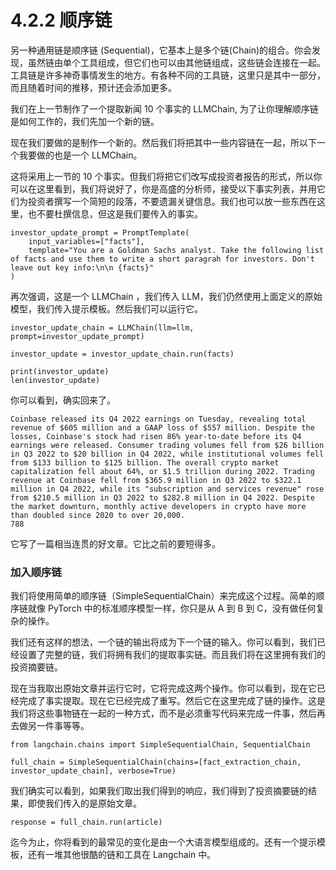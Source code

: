 # 4.2.2 顺序链

另一种通用链是顺序链 (Sequential)，它基本上是多个链(Chain)的组合。你会发现，虽然链由单个工具组成，但它们也可以由其他链组成，这些链会连接在一起。工具链是许多神奇事情发生的地方。有各种不同的工具链，这里只是其中一部分，而且随着时间的推移，预计还会添加更多。

我们在上一节制作了一个提取新闻 10 个事实的 LLMChain, 为了让你理解顺序链是如何工作的，我们先加一个新的链。

现在我们要做的是制作一个新的。然后我们将把其中一些内容链在一起，所以下一个我要做的也是一个 LLMChain。

这将采用上一节的 10 个事实。但我们将把它们改写成投资者报告的形式，所以你可以在这里看到，我们将说好了，你是高盛的分析师，接受以下事实列表，并用它们为投资者撰写一个简短的段落，不要遗漏关键信息。我们也可以放一些东西在这里，也不要杜撰信息，但这是我们要传入的事实。

```
investor_update_prompt = PromptTemplate(
    input_variables=["facts"],
    template="You are a Goldman Sachs analyst. Take the following list of facts and use them to write a short paragrah for investors. Don't leave out key info:\n\n {facts}"
)
```

再次强调，这是一个 LLMChain ，我们传入 LLM，我们仍然使用上面定义的原始模型，我们传入提示模板。然后我们可以运行它。

```
investor_update_chain = LLMChain(llm=llm, prompt=investor_update_prompt)

investor_update = investor_update_chain.run(facts)

print(investor_update)
len(investor_update)
```

你可以看到，确实回来了。

```
Coinbase released its Q4 2022 earnings on Tuesday, revealing total revenue of $605 million and a GAAP loss of $557 million. Despite the losses, Coinbase's stock had risen 86% year-to-date before its Q4 earnings were released. Consumer trading volumes fell from $26 billion in Q3 2022 to $20 billion in Q4 2022, while institutional volumes fell from $133 billion to $125 billion. The overall crypto market capitalization fell about 64%, or $1.5 trillion during 2022. Trading revenue at Coinbase fell from $365.9 million in Q3 2022 to $322.1 million in Q4 2022, while its "subscription and services revenue" rose from $210.5 million in Q3 2022 to $282.8 million in Q4 2022. Despite the market downturn, monthly active developers in crypto have more than doubled since 2020 to over 20,000.
788
```

它写了一篇相当连贯的好文章。它比之前的要短得多。

### 加入顺序链

我们将使用简单的顺序链（SimpleSequentialChain）来完成这个过程。简单的顺序链就像 PyTorch 中的标准顺序模型一样，你只是从 A 到 B 到 C，没有做任何复杂的操作。

我们还有这样的想法，一个链的输出将成为下一个链的输入。你可以看到，我们已经设置了完整的链，我们将拥有我们的提取事实链。而且我们将在这里拥有我们的投资摘要链。

现在当我取出原始文章并运行它时，它将完成这两个操作。你可以看到，现在它已经完成了事实提取。现在它已经完成了重写。然后它在这里完成了链的操作。这是我们将这些事物链在一起的一种方式，而不是必须重写代码来完成一件事，然后再去做另一件事等等。

```
from langchain.chains import SimpleSequentialChain, SequentialChain

full_chain = SimpleSequentialChain(chains=[fact_extraction_chain, investor_update_chain], verbose=True)
```

我们确实可以看到，如果我们取出我们得到的响应，我们得到了投资摘要链的结果，即使我们传入的是原始文章。

```
response = full_chain.run(article)
```

迄今为止，你将看到的最常见的变化是由一个大语言模型组成的。还有一个提示模板，还有一堆其他很酷的链和工具在 Langchain 中。